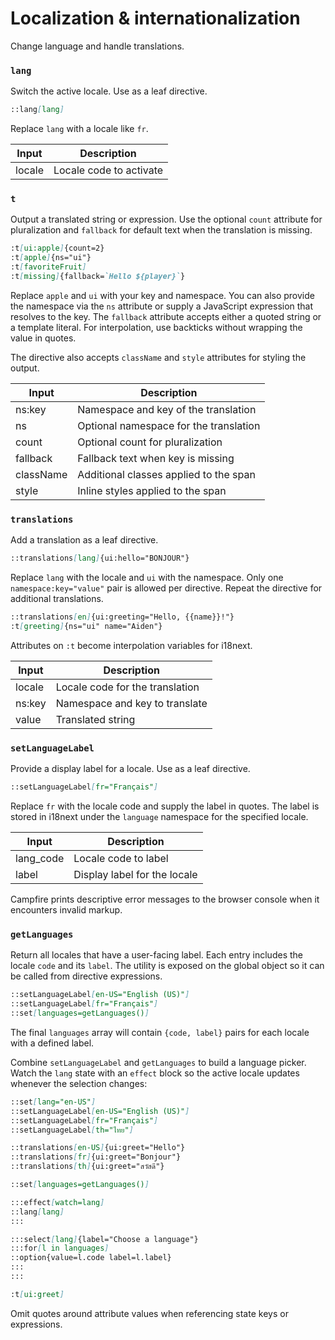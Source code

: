 # Localization & internationalization

Change language and handle translations.

### `lang`

Switch the active locale. Use as a leaf directive.

```md
::lang[lang]
```

Replace `lang` with a locale like `fr`.

| Input  | Description             |
| ------ | ----------------------- |
| locale | Locale code to activate |

### `t`

Output a translated string or expression. Use the optional `count` attribute for pluralization and `fallback` for default text when the translation is missing.

```md
:t[ui:apple]{count=2}
:t[apple]{ns="ui"}
:t[favoriteFruit]
:t[missing]{fallback=`Hello ${player}`}
```

Replace `apple` and `ui` with your key and namespace. You can also provide the
namespace via the `ns` attribute or supply a JavaScript expression that
resolves to the key. The `fallback` attribute accepts either a
quoted string or a template literal. For interpolation, use backticks without
wrapping the value in quotes.

The directive also accepts `className` and `style` attributes for styling the
output.

| Input     | Description                            |
| --------- | -------------------------------------- |
| ns:key    | Namespace and key of the translation   |
| ns        | Optional namespace for the translation |
| count     | Optional count for pluralization       |
| fallback  | Fallback text when key is missing      |
| className | Additional classes applied to the span |
| style     | Inline styles applied to the span      |

### `translations`

Add a translation as a leaf directive.

```md
::translations[lang]{ui:hello="BONJOUR"}
```

Replace `lang` with the locale and `ui` with the namespace. Only one
`namespace:key="value"` pair is allowed per directive. Repeat the directive
for additional translations.

```md
::translations[en]{ui:greeting="Hello, {{name}}!"}
:t[greeting]{ns="ui" name="Aiden"}
```

Attributes on `:t` become interpolation variables for i18next.

| Input  | Description                     |
| ------ | ------------------------------- |
| locale | Locale code for the translation |
| ns:key | Namespace and key to translate  |
| value  | Translated string               |

### `setLanguageLabel`

Provide a display label for a locale. Use as a leaf directive.

```md
::setLanguageLabel[fr="Français"]
```

Replace `fr` with the locale code and supply the label in quotes. The label is
stored in i18next under the `language` namespace for the specified locale.

| Input     | Description                  |
| --------- | ---------------------------- |
| lang_code | Locale code to label         |
| label     | Display label for the locale |

Campfire prints descriptive error messages to the browser console when it encounters invalid markup.

### `getLanguages`

Return all locales that have a user-facing label. Each entry includes the
locale `code` and its `label`. The utility is exposed on the global object so it
can be called from directive expressions.

```md
::setLanguageLabel[en-US="English (US)"]
::setLanguageLabel[fr="Français"]
::set[languages=getLanguages()]
```

The final `languages` array will contain `{code, label}` pairs for each locale
with a defined label.

Combine `setLanguageLabel` and `getLanguages` to build a language picker. Watch the `lang` state with an `effect` block so the active locale updates whenever the selection changes:

```md
::set[lang="en-US"]
::setLanguageLabel[en-US="English (US)"]
::setLanguageLabel[fr="Français"]
::setLanguageLabel[th="ไทย"]

::translations[en-US]{ui:greet="Hello"}
::translations[fr]{ui:greet="Bonjour"}
::translations[th]{ui:greet="สวัสดี"}

::set[languages=getLanguages()]

:::effect[watch=lang]
::lang[lang]
:::

:::select[lang]{label="Choose a language"}
:::for[l in languages]
::option{value=l.code label=l.label}
:::
:::

:t[ui:greet]
```

Omit quotes around attribute values when referencing state keys or expressions.
